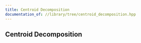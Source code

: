 ```yaml
---
title: Centroid Decomposition
documentation_of: //library/tree/centroid_decomposition.hpp
---
```

## Centroid Decomposition